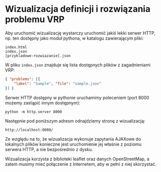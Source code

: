 # Wizualizacja definicji i rozwiązania problemu VRP

Aby uruchomić wizualizację wystarczy uruchomić jakiś lekki serwer HTTP, np. ten dostępny jako moduł pythona, w katalogu zawierającym pliki:

```
index.html
index.json
[przykladowe-rozwiazanie].json
```

W pliku `index.json` znajduje się lista dostępnych plików z zagadnieniami VRP:

```json
{ "problems": [{
    "label": "Sample", "file": "sample.json"
}] }
```

Serwer HTTP dostępny w pythonie uruchamimy poleceniem (port 8000 możemy zastąpić innym dostępnym):

```
python -m http.server 8000
```

Następnie pod poniższym adresm odnajdziemy stronę z wizualizacją:
```
http://localhost:8000/
```

Ze względu na to, że wizualizacja wykonuje zapytania AJAXowe do lokalnych plików konieczne jest uruchomienie jej właśnie z poziomu serwera HTTP, a nie bezpośrednio z dysku.

Wizualizacja korzysta z biblioteki leaflet oraz danych OpenStreetMap, a zatem musimy mieć połączenie z Internetem, aby w pełni z niej skorzystać.